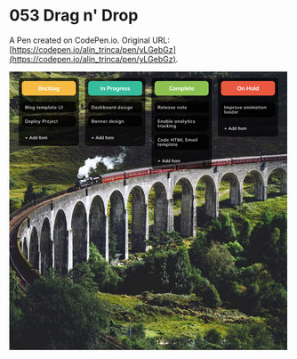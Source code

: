 # 053 Drag n' Drop

A Pen created on CodePen.io. Original URL: [https://codepen.io/alin_trinca/pen/yLGebGz](https://codepen.io/alin_trinca/pen/yLGebGz).

![Drag n' Drop Screenshot](drag-n-drop.png)
